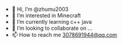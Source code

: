 - 👋 Hi, I’m @zhumu2003
- 👀 I’m interested in Minecraft
- 🌱 I’m currently learning c++ java
- 💞️ I’m looking to collaborate on ...
- 📫 How to reach me 3078691944@qq.com

<!---
zhumu2003/zhumu2003 is a ✨ special ✨ repository because its `README.md` (this file) appears on your GitHub profile.
You can click the Preview link to take a look at your changes.
--->
